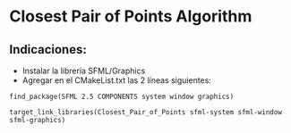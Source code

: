 # Closest Pair of Points Algorithm

## Indicaciones:
* Instalar la librería SFML/Graphics
* Agregar en el CMakeList.txt las 2 líneas siguientes:

`find_package(SFML 2.5 COMPONENTS system window graphics)`

`target_link_libraries(Closest_Pair_of_Points sfml-system sfml-window sfml-graphics)`